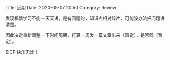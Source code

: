 Title: 近期
Date: 2020-05-07 20:50
Category: Review



<!-- write your content here. -->

发现机器学习不能一天天讲，是有问题的，知识点相对碎片，可能没办法把问题讲清楚。

因此决定重新调整一下时间周期，打算一周发一篇文章出来（暂定），是否鸽（暂定）。

SICP 快乐无比！
